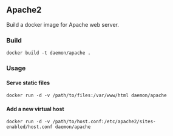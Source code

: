 ## Apache2

Build a docker image for Apache web server.

### Build

    docker build -t daemon/apache .

### Usage

#### Serve static files

    docker run -d -v /path/to/files:/var/www/html daemon/apache

#### Add a new virtual host

    docker run -d -v /path/to/host.conf:/etc/apache2/sites-enabled/host.conf daemon/apache
